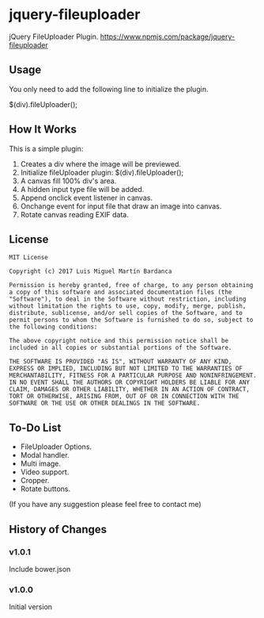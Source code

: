 # jquery-fileuploader
jQuery FileUploader Plugin.
https://www.npmjs.com/package/jquery-fileuploader

## Usage
You only need to add the following line to initialize the plugin.

$(div).fileUploader();

## How It Works
This is a simple plugin:

1. Creates a div where the image will be previewed.
2. Initialize fileUploader plugin: $(div).fileUploader();
3. A canvas fill 100% div's area.
4. A hidden input type file will be added.
5. Append onclick event listener in canvas.
6. Onchange event for input file that draw an image into canvas.
7. Rotate canvas reading EXIF data.


## License
```
MIT License

Copyright (c) 2017 Luis Miguel Martín Bardanca

Permission is hereby granted, free of charge, to any person obtaining a copy of this software and associated documentation files (the "Software"), to deal in the Software without restriction, including without limitation the rights to use, copy, modify, merge, publish, distribute, sublicense, and/or sell copies of the Software, and to permit persons to whom the Software is furnished to do so, subject to the following conditions:

The above copyright notice and this permission notice shall be included in all copies or substantial portions of the Software.

THE SOFTWARE IS PROVIDED "AS IS", WITHOUT WARRANTY OF ANY KIND, EXPRESS OR IMPLIED, INCLUDING BUT NOT LIMITED TO THE WARRANTIES OF MERCHANTABILITY, FITNESS FOR A PARTICULAR PURPOSE AND NONINFRINGEMENT. IN NO EVENT SHALL THE AUTHORS OR COPYRIGHT HOLDERS BE LIABLE FOR ANY CLAIM, DAMAGES OR OTHER LIABILITY, WHETHER IN AN ACTION OF CONTRACT, TORT OR OTHERWISE, ARISING FROM, OUT OF OR IN CONNECTION WITH THE SOFTWARE OR THE USE OR OTHER DEALINGS IN THE SOFTWARE.

```

## To-Do List
* FileUploader Options.
* Modal handler.
* Multi image.
* Video support.
* Cropper.
* Rotate buttons.

(If you have any suggestion please feel free to contact me)

## History of Changes

### v1.0.1
Include bower.json

### v1.0.0
Initial version
